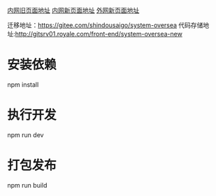 [内网旧页面地址](http://172.16.3.171:8116/)
[内网新页面地址](http://172.16.3.144:81/)
[外网新页面地址](http://oas.pocketgamesol.com)

迁移地址：https://gitee.com/shindousaigo/system-oversea
代码存储地址:http://gitsrv01.royale.com/front-end/system-oversea-new

# 安装依赖
npm install

# 执行开发
npm run dev

# 打包发布
npm run build

